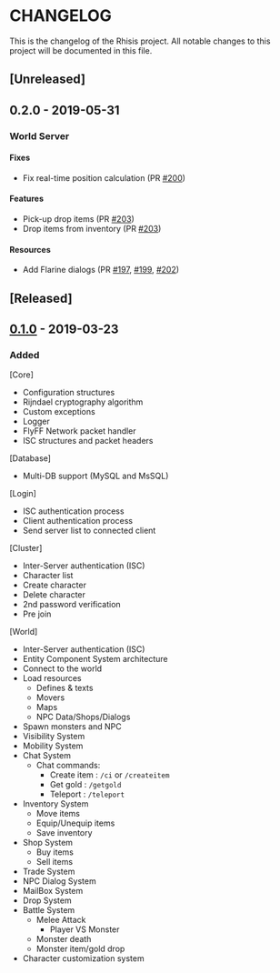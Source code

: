 # CHANGELOG

This is the changelog of the Rhisis project. All notable changes to this project will be documented in this file.

## [Unreleased]

## 0.2.0 - 2019-05-31

### World Server

#### Fixes

- Fix real-time position calculation (PR [#200](https://github.com/Eastrall/Rhisis/pull/200))

#### Features

- Pick-up drop items (PR [#203](https://github.com/Eastrall/Rhisis/pull/203))
- Drop items from inventory (PR [#203](https://github.com/Eastrall/Rhisis/pull/203))

#### Resources

- Add Flarine dialogs (PR [#197](https://github.com/Eastrall/Rhisis/pull/197), [#199](https://github.com/Eastrall/Rhisis/pull/199), [#202](https://github.com/Eastrall/Rhisis/pull/202))

## [Released]

## [0.1.0](https://github.com/Eastrall/Rhisis/releases/tag/v0.1) - 2019-03-23

### Added

[Core]
- Configuration structures
- Rijndael cryptography algorithm
- Custom exceptions
- Logger
- FlyFF Network packet handler
- ISC structures and packet headers

[Database]
- Multi-DB support (MySQL and MsSQL)

[Login]
- ISC authentication process
- Client authentication process
- Send server list to connected client

[Cluster]
- Inter-Server authentication (ISC)
- Character list
- Create character
- Delete character
- 2nd password verification
- Pre join

[World]
- Inter-Server authentication (ISC)
- Entity Component System architecture
- Connect to the world
- Load resources
   - Defines & texts
   - Movers
   - Maps
   - NPC Data/Shops/Dialogs
- Spawn monsters and NPC
- Visibility System
- Mobility System
- Chat System
	- Chat commands:
		- Create item : `/ci` or `/createitem`
		- Get gold : `/getgold`
		- Teleport : `/teleport`
- Inventory System
	- Move items
	- Equip/Unequip items
	- Save inventory
- Shop System
	- Buy items
	- Sell items
- Trade System
- NPC Dialog System
- MailBox System
- Drop System
- Battle System
	- Melee Attack
		- Player VS Monster
	- Monster death
	- Monster item/gold drop
- Character customization system
